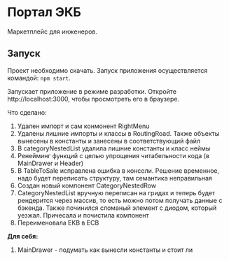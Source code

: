 # Портал ЭКБ

Маркетплейс для инженеров.

## Запуск

Проект необходимо скачать. Запуск приложения осуществляется командой: `npm start`.

Запускает приложение в режиме разработки. Откройте http://localhost:3000, чтобы просмотреть его в браузере.

Что сделано:

1. Удален импорт и сам конмонент RightMenu
2. Удалены лишние импорты и классы в RoutingRoad. Также объекты вынесены в константы и занесены в соответствующий файл
3. В categoryNestedList удалила лишние константы и класс неймы
4. Ренейминг функций с целью упрощения читабельности кода (в MainDrawer и Header)
5. В TableToSale исправлена ошибка в консоли. Решение временное, надо будет переписать структуру, там семантика неправильная
6. Создан новый компонент СategoryNestedRow
7. СategoryNestedList вручную переписан на гридах и теперь будет рендерится через массив, то есть можно потом получать данные с бэкенда. Также починился сломаный элемент с диодом, который уезжал. Причесала и почистила компонент
8. Переименовала EKB в ECB

**Для себя:**

1.  MainDrawer - подумать как вынесли константы и стоит ли

